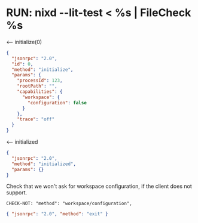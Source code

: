 # RUN: nixd --lit-test < %s | FileCheck %s

<-- initialize(0)

```json
{
  "jsonrpc": "2.0",
  "id": 0,
  "method": "initialize",
  "params": {
    "processId": 123,
    "rootPath": "",
    "capabilities": {
      "workspace": {
        "configuration": false
      }
    },
    "trace": "off"
  }
}
```

<-- initialized

```json
{
  "jsonrpc": "2.0",
  "method": "initialized",
  "params": {}
}
```

Check that we won't ask for workspace configuration, if the client does not support.

```
CHECK-NOT: "method": "workspace/configuration",
```

```json
{ "jsonrpc": "2.0", "method": "exit" }
```
